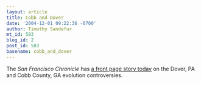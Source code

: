 ```yaml
---
layout: article
title: Cobb and Dover
date: '2004-12-01 09:22:36 -0700'
author: Timothy Sandefur
mt_id: 583
blog_id: 2
post_id: 583
basename: cobb_and_dover
---
```

The <i>San Francisco Chronicle</i> has <a href="http://sfgate.com/cgi-bin/article.cgi?file=/c/a/2004/11/30/MNGVNA3PE11.DTL">a front page story today</a> on the Dover, PA and Cobb County, GA evolution controversies.
